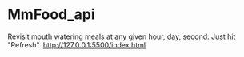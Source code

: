 # MmFood_api
Revisit mouth watering meals at any given hour, day, second. Just hit "Refresh".
http://127.0.0.1:5500/index.html
